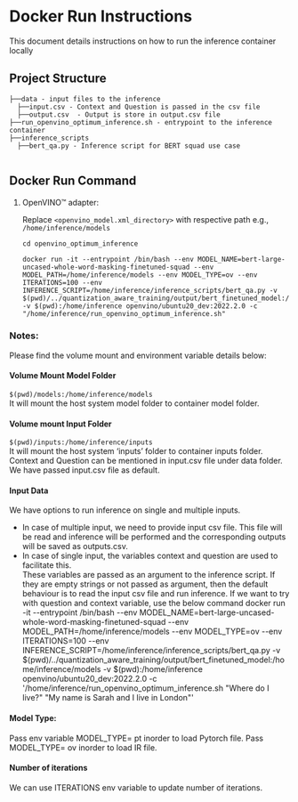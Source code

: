# Docker Run Instructions
This document details instructions on how to run the inference container locally

## Project Structure 
```
├──data - input files to the inference
  ├──input.csv - Context and Question is passed in the csv file
  ├──output.csv  - Output is store in output.csv file
├──run_openvino_optimum_inference.sh - entrypoint to the inference container 
├──inference_scripts 
  ├──bert_qa.py - Inference script for BERT squad use case
 
```

## Docker Run Command
1. OpenVINO™ adapter:    
  
   Replace `<openvino_model.xml_directory>` with respective path e.g., `/home/inference/models`  
    
   ```
   cd openvino_optimum_inference
    
   docker run -it --entrypoint /bin/bash --env MODEL_NAME=bert-large-uncased-whole-word-masking-finetuned-squad --env MODEL_PATH=/home/inference/models --env MODEL_TYPE=ov --env ITERATIONS=100 --env INFERENCE_SCRIPT=/home/inference/inference_scripts/bert_qa.py -v  $(pwd)/../quantization_aware_training/output/bert_finetuned_model:/home/inference/models -v $(pwd):/home/inference openvino/ubuntu20_dev:2022.2.0 -c "/home/inference/run_openvino_optimum_inference.sh"
   ```
### **Notes**:  
Please find the volume mount and environment variable details below:

#### **Volume Mount Model Folder**
`$(pwd)/models:/home/inference/models`  
It will mount the host system model folder to container model folder.

#### **Volume mount Input Folder**
`$(pwd)/inputs:/home/inference/inputs`  
It will mount the host system ‘inputs’ folder to container inputs folder.
Context and Question can be mentioned in input.csv file under data folder. We have passed input.csv file as default.

#### **Input Data**
We have options to run inference on single and multiple inputs.  
- In case of multiple input, we need to provide input csv file. 
This file will be read and inference will be performed and the corresponding outputs will be saved as outputs.csv.  
- In case of single input, the variables context and question are used to facilitate this.  
  These variables are passed as an argument to the inference script. If they are empty strings or not passed as argument, then the default behaviour is to read the input csv file and run inference. If we want to try with question and context variable, use the below command
     docker run -it --entrypoint /bin/bash --env MODEL_NAME=bert-large-uncased-whole-word-masking-finetuned-squad --env MODEL_PATH=/home/inference/models --env MODEL_TYPE=ov --env ITERATIONS=100 --env INFERENCE_SCRIPT=/home/inference/inference_scripts/bert_qa.py -v  $(pwd)/../quantization_aware_training/output/bert_finetuned_model:/home/inference/models -v $(pwd):/home/inference openvino/ubuntu20_dev:2022.2.0 -c '/home/inference/run_openvino_optimum_inference.sh "Where do I live?" "My name is Sarah and I live in London"'

#### **Model Type:**
Pass env variable MODEL_TYPE= pt inorder to load Pytorch file.
Pass MODEL_TYPE= ov inorder to load IR file.

#### **Number of iterations**
We can use ITERATIONS env variable to update number of iterations.

